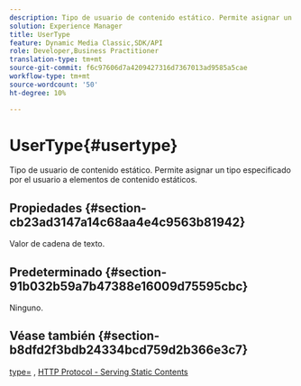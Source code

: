 ```yaml
---
description: Tipo de usuario de contenido estático. Permite asignar un tipo especificado por el usuario a elementos de contenido estáticos.
solution: Experience Manager
title: UserType
feature: Dynamic Media Classic,SDK/API
role: Developer,Business Practitioner
translation-type: tm+mt
source-git-commit: f6c97606d7a4209427316d7367013ad9585a5cae
workflow-type: tm+mt
source-wordcount: '50'
ht-degree: 10%

---
```



# UserType{#usertype}

Tipo de usuario de contenido estático. Permite asignar un tipo especificado por el usuario a elementos de contenido estáticos.

## Propiedades {#section-cb23ad3147a14c68aa4e4c9563b81942}

Valor de cadena de texto.

## Predeterminado {#section-91b032b59a7b47388e16009d75595cbc}

Ninguno.

## Véase también {#section-b8dfd2f3bdb24334bcd759d2b366e3c7}

[type=](/help/aem-is-ir-api/is-api/http-ref/image-serving-api-ref/c-http-protocol-reference/c-command-reference/r-type.md) ,  [HTTP Protocol - Serving Static Contents](/help/aem-is-ir-api/is-api/http-ref/image-serving-api-ref/c-http-protocol-reference/c-syntax-and-features/r-serving-static-non-image-content.md)
